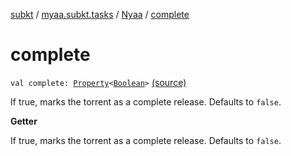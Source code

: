 [subkt](../../index.md) / [myaa.subkt.tasks](../index.md) / [Nyaa](index.md) / [complete](./complete.md)

# complete

`val complete: `[`Property`](https://docs.gradle.org/current/javadoc/org/gradle/api/provider/Property.html)`<`[`Boolean`](https://kotlinlang.org/api/latest/jvm/stdlib/kotlin/-boolean/index.html)`>` [(source)](https://github.com/Myaamori/SubKt/blob/0.1.4/src/main/kotlin/myaa/subkt/tasks/tasks.kt#L874)

If true, marks the torrent as a complete release.
Defaults to `false`.

**Getter**

If true, marks the torrent as a complete release.
Defaults to `false`.


